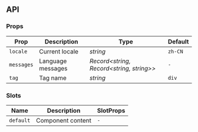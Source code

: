 ## API

### Props

| Prop         | Description   | Type                     | Default | 
|--------------|---------------|--------------------------|---------| 
| `locale` | Current locale | _string_ | `zh-CN`    |
| `messages`    | Language messages      | _Record<string, Record<string, string>>_                 | `-`   |
| `tag`        | Tag name      | _string_                 | `div`   |

### Slots

| Name | Description | SlotProps |
| --- | --- | --- |
| `default` | Component content | `-` |